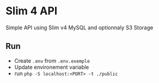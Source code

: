 # Slim 4 API

Simple API using Slim v4 MySQL and optionnaly S3 Storage

## Run

- Create `.env` from `.env.exemple`
- Update environement variable
- run `php -S localhost:<PORT> -t ./public`

